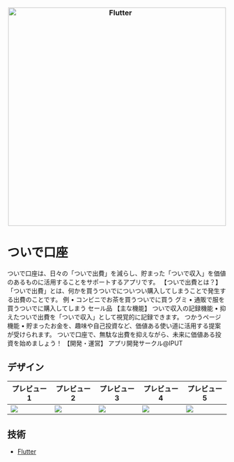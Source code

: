 <a href="https://flutter.dev/">
  <h3 align="center">
    <picture>
      <img height="500" alt="Flutter" src="https://github.com/user-attachments/assets/88d40d4c-1416-4c68-89c3-c42a65a7b669">
  </h3>
</a>

# ついで口座
ついで口座は、日々の「ついで出費」を減らし、貯まった「ついで収入」を価値のあるものに活用することをサポートするアプリです。
【ついで出費とは？】
「ついで出費」とは、何かを買うついでについつい購入してしまうことで発生する出費のことです。
例
	•	コンビニでお茶を買うついでに買う グミ
	•	通販で服を買うついでに購入してしまう セール品
【主な機能】
ついで収入の記録機能
	•	抑えたついで出費を「ついで収入」として視覚的に記録できます。
つかうページ機能
	•	貯まったお金を、趣味や自己投資など、価値ある使い道に活用する提案が受けられます。
ついで口座で、無駄な出費を抑えながら、未来に価値ある投資を始めましょう！
【開発・運営】
アプリ開発サークル@IPUT

## デザイン
|プレビュー1|プレビュー2|プレビュー3|プレビュー4|プレビュー5|
|---|---|--|--|--|
|![](https://github.com/user-attachments/assets/54e64639-f07c-41ec-bfaa-3a705d899aa5)|![](https://github.com/user-attachments/assets/53be05cc-ec4e-4c8a-99ef-6ee6d6e0055b)|![](https://github.com/user-attachments/assets/7ce7b9ba-34a7-420f-9f6f-36d6f73cfd44)|![](https://github.com/user-attachments/assets/defcf8b0-1deb-497d-be8f-509eba6d2e9c)|![](https://github.com/user-attachments/assets/150c50f7-099a-4c3f-adaf-a71a4d80fc00)|

## 技術
- [Flutter](https://flutter.dev/)
